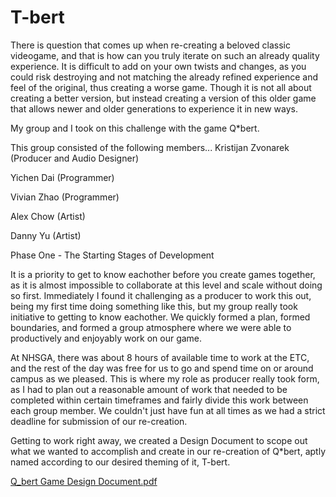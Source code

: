 # T-bert

There is question that comes up when re-creating a beloved classic videogame, and that is how can you truly iterate on such an already quality experience. It is difficult to add on your own twists and changes, as you could risk destroying and not matching the already refined experience and feel of the original, thus creating a worse game. Though it is not all about creating a better version, but instead creating a version of this older game that allows newer and older generations to experience it in new ways.

My group and I took on this challenge with the game Q*bert.

This group consisted of the following members...
Kristijan Zvonarek (Producer and Audio Designer)

Yichen Dai (Programmer)

Vivian Zhao (Programmer)

Alex Chow (Artist)

Danny Yu (Artist)


Phase One - The Starting Stages of Development

It is a priority to get to know eachother before you create games together, as it is almost impossible to collaborate at this level and scale without doing so first. Immediately I found it challenging as a producer to work this out, being my first time doing something like this, but my group really took initiative to getting to know eachother. We quickly formed a plan, formed boundaries, and formed a group atmosphere where we were able to productively and enjoyably work on our game.

At NHSGA, there was about 8 hours of available time to work at the ETC, and the rest of the day was free for us to go and spend time on or around campus as we pleased. This is where my role as producer really took form, as I had to plan out a reasonable amount of work that needed to be completed within certain timeframes and fairly divide this work between each group member. We couldn't just have fun at all times as we had a strict deadline for submission of our re-creation.

Getting to work right away, we created a Design Document to scope out what we wanted to accomplish and create in our re-creation of Q*bert, aptly named according to our desired theming of it, T-bert.

[Q_bert Game Design Document.pdf](https://github.com/kzvonarek/T-bert/files/9612079/Q_bert.Game.Design.Document.pdf)
